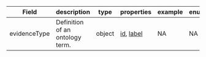 |Field | description | type | properties | example | enum|
| ---| ---| ---| ---| ---| --- |
| evidenceType | Definition of an ontology term. | object | [id](./id.md), [label](./label.md) | NA | NA|
